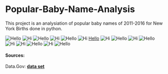 # Popular-Baby-Name-Analysis

This project is an analysiation of popular baby names of 2011-2016 for New York Births done in python.


![Hello](img/PopularBabyNameAnalysis-01.png)
![Hi](img/PopularBabyNameAnalysis-02.png)
![Hello](img/PopularBabyNameAnalysis-03.png)
![Hi](img/PopularBabyNameAnalysis-04.png)
![Hello](img/PopularBabyNameAnalysis-05.png)
![Hi](img/PopularBabyNameAnalysis-06.png)
[Hello](img/PopularBabyNameAnalysis-07.png)
![Hi](img/PopularBabyNameAnalysis-08.png)
![Hello](img/PopularBabyNameAnalysis-09.png)
![Hi](img/PopularBabyNameAnalysis-10.png)
![Hello](img/PopularBabyNameAnalysis-11.png)
![Hi](img/PopularBabyNameAnalysis-12.png)
![Hi](img/PopularBabyNameAnalysis-13.png)
![Hello](img/PopularBabyNameAnalysis-14.png)
![Hi](img/PopularBabyNameAnalysis-15.png)
![Hello](img/PopularBabyNameAnalysis-16.png)


#### Sources:

Data.Gov: [**data set**](https://catalog.data.gov/dataset/most-popular-baby-names-by-sex-and-mothers-ethnic-group-new-york-city-8c742/resource/db4168b5-dbec-4b71-8c80-17b5ab4350e8)

